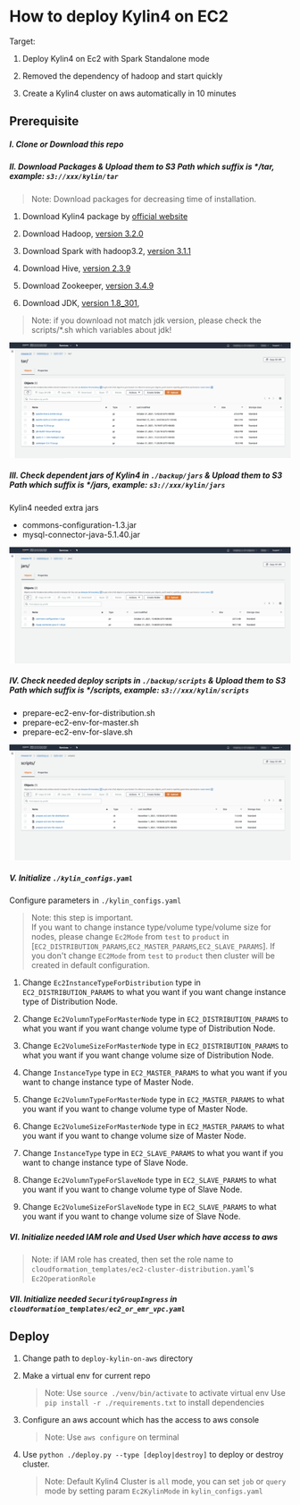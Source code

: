 # How to deploy Kylin4 on EC2

Target: 

1. Deploy Kylin4 on Ec2 with Spark Standalone mode

2. Removed the dependency of hadoop and start quickly

3. Create a Kylin4 cluster on aws automatically in 10 minutes

## Prerequisite

##### I. Clone or Download this repo

##### II. Download Packages & Upload them to S3 Path which suffix is */tar, example: `s3://xxx/kylin/tar`

> Note: Download packages for decreasing time of installation.

1. Download Kylin4 package by [official website](https://kylin.apache.org/download/)

2. Download Hadoop, [version 3.2.0](https://archive.apache.org/dist/hadoop/common/hadoop-3.2.0/hadoop-3.2.0.tar.gz)

3. Download Spark with hadoop3.2, [version 3.1.1](https://archive.apache.org/dist/spark/spark-3.1.1/spark-3.1.1-bin-hadoop3.2.tgz)

4. Download Hive, [version 2.3.9](https://archive.apache.org/dist/hive/hive-2.3.9/apache-hive-2.3.9-bin.tar.gz)

5. Download Zookeeper, [version 3.4.9](https://archive.apache.org/dist/zookeeper/zookeeper-3.4.9/zookeeper-3.4.9.tar.gz)

6. Download JDK, [version 1.8_301](https://www.oracle.com/java/technologies/downloads/#java8),

> Note: if you download not match jdk version, please check the scripts/*.sh which variables about jdk!

![tars](images/tars.png)

##### III. Check dependent jars of Kylin4 in `./backup/jars` & Upload them to S3 Path which suffix is */jars, example: `s3://xxx/kylin/jars`

Kylin4 needed extra jars

- commons-configuration-1.3.jar
- mysql-connector-java-5.1.40.jar

![jars](images/jars.png)

##### IV. Check needed deploy scripts in `./backup/scripts` & Upload them to S3 Path which suffix is */scripts, example: `s3://xxx/kylin/scripts`

- prepare-ec2-env-for-distribution.sh
- prepare-ec2-env-for-master.sh
- prepare-ec2-env-for-slave.sh

![scripts](images/scripts.png)

##### V. Initialize `./kylin_configs.yaml`

Configure parameters in `./kylin_configs.yaml`

> Note: 
>   this step is important.  
>   If you want to change instance type/volume type/volume size for nodes, please change `Ec2Mode` from `test` to `product` in [`EC2_DISTRIBUTION_PARAMS`,`EC2_MASTER_PARAMS`,`EC2_SLAVE_PARAMS`].
>   If you don't change `EC2Mode` from `test` to `product` then cluster will be created in default configuration.

1. Change `Ec2InstanceTypeForDistribution` type in `EC2_DISTRIBUTION_PARAMS` to what you want if you want change instance type of Distribution Node.

2. Change `Ec2VolumnTypeForMasterNode` type in `EC2_DISTRIBUTION_PARAMS` to what you want if you want change volume type of Distribution Node.

3. Change `Ec2VolumeSizeForMasterNode` type in `EC2_DISTRIBUTION_PARAMS` to what you want if you want change volume size of Distribution Node.

4. Change `InstanceType` type in `EC2_MASTER_PARAMS` to what you want if you want to change instance type of Master Node.

5. Change `Ec2VolumnTypeForMasterNode` type in `EC2_MASTER_PARAMS` to what you want if you want to change volume type of Master Node.

6. Change `Ec2VolumeSizeForMasterNode` type in `EC2_MASTER_PARAMS` to what you want if you want to change volume size of Master Node.

7. Change `InstanceType` type in `EC2_SLAVE_PARAMS` to what you want if you want to change instance type of Slave Node.

8. Change `Ec2VolumnTypeForSlaveNode` type in `EC2_SLAVE_PARAMS` to what you want if you want to change volume type of Slave Node.

9. Change `Ec2VolumeSizeForSlaveNode` type in `EC2_SLAVE_PARAMS` to what you want if you want to change volume size of Slave Node.


##### VI. Initialize needed IAM role and Used User which have access to aws

> Note: if IAM role has created, then set the role name to `cloudformation_templates/ec2-cluster-distribution.yaml`'s `Ec2OperationRole`

##### VII. Initialize needed `SecurityGroupIngress` in `cloudformation_templates/ec2_or_emr_vpc.yaml`

## Deploy

1. Change path to `deploy-kylin-on-aws` directory

2. Make a virtual env for current repo

    > Note: 
    >  Use `source ./venv/bin/activate` to activate virtual env
    >  Use `pip install -r ./requirements.txt` to install dependencies

3. Configure an aws account which has the access to aws console

    > Note: Use `aws configure` on terminal

4. Use `python ./deploy.py --type [deploy|destroy]` to deploy or destroy cluster.

    > Note: Default Kylin4 Cluster is `all` mode, you can set `job` or `query` mode by setting param `Ec2KylinMode` in `kylin_configs.yaml`
